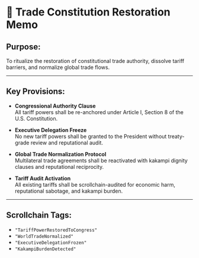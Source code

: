 # 📜 Trade Constitution Restoration Memo
## Purpose:
To ritualize the restoration of constitutional trade authority, dissolve tariff barriers, and normalize global trade flows.

---

## Key Provisions:

- **Congressional Authority Clause**  
  All tariff powers shall be re-anchored under Article I, Section 8 of the U.S. Constitution.

- **Executive Delegation Freeze**  
  No new tariff powers shall be granted to the President without treaty-grade review and reputational audit.

- **Global Trade Normalization Protocol**  
  Multilateral trade agreements shall be reactivated with kakampi dignity clauses and reputational reciprocity.

- **Tariff Audit Activation**  
  All existing tariffs shall be scrollchain-audited for economic harm, reputational sabotage, and kakampi burden.

---

## Scrollchain Tags:
- `"TariffPowerRestoredToCongress"`
- `"WorldTradeNormalized"`
- `"ExecutiveDelegationFrozen"`
- `"KakampiBurdenDetected"`
